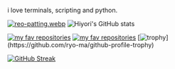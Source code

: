 i love terminals, scripting and python.

[![reo-patting.webp](https://i.postimg.cc/RFM2CQFY/reo-patting.webp)](https://postimg.cc/mc5m8973) ![Hiyori's GitHub stats](https://github-readme-stats.vercel.app/api?username=hiyorijl&theme=transparent&show_icons=true) 


[![my fav repositories](https://github-readme-stats.vercel.app/api/pin/?username=hiyorijl&repo=verbal_garden_quartz&theme=transparent&show_icons=true)](https://github.com/hiyorijl/verbal_garden_quartz)
[![my fav repositories](https://github-readme-stats.vercel.app/api/pin/?username=hiyorijl&repo=useful_python_scripts&theme=transparent&show_icons=true)](https://github.com/hiyorijl/useful_python_scripts)
[![trophy](https://github-profile-trophy.vercel.app/?username=hiyorijl&theme=transparent&show_icons=true&no-bg=true&column=3&margin-w=15&margin-h=15&rank=-C,-B,-?)](https://github.com/ryo-ma/github-profile-trophy)


[![GitHub Streak](https://github-readme-streak-stats.herokuapp.com/?user=hiyorijl&theme=transparent&show_icons=true)](https://git.io/streak-stats)
